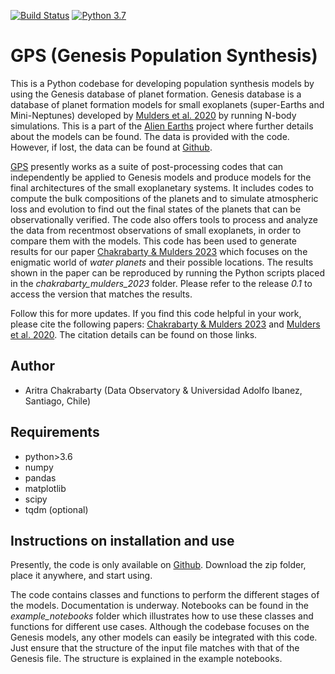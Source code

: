 [![Build Status](https://img.shields.io/badge/release-0.1-orange)](https://github.com/arcunique/Cplotter)
[![Python 3.7](https://img.shields.io/badge/python-3.7-blue.svg)](https://www.python.org/downloads/release/python-371/)

GPS (Genesis Population Synthesis)  
======

This is a Python codebase for developing population synthesis models by using the Genesis database of planet formation.
Genesis database is a database of planet formation models for small exoplanets (super-Earths and Mini-Neptunes) developed by 
[Mulders et al. 2020](https://ui.adsabs.harvard.edu/abs/2020ApJ...897...72M/abstract) by running N-body simulations. This is a part of the 
[Alien Earths](https://eos-nexus.org/genesis-database/) project where further details about the models can be found. The data is provided with the code. However, if lost, the data can be found at [Github](https://github.com/GijsMulders/Genesis).

[GPS](https://github.com/arcunique/GPS) presently works as a suite of post-processing codes that can independently be applied
to Genesis models and produce models for the final architectures of the small exoplanetary systems. It includes codes to compute the
bulk compositions of the planets and to simulate atmospheric loss and evolution to find out the final states of the planets that can be
observationally verified. The code also offers tools to process and analyze the data from recentmost observations of small exoplanets, in 
order to compare them with the models. This code has been used to generate results for our paper [Chakrabarty & Mulders 2023]() which
focuses on the enigmatic world of *water planets* and their possible locations. The results shown in the paper can be reproduced by running the Python 
scripts placed in the *chakrabarty_mulders_2023* folder. Please refer to the release *0.1* to access the version that matches the results.

Follow this for more updates. If you find this code helpful in your work, please cite the following papers:
[Chakrabarty & Mulders 2023]() and [Mulders et al. 2020](https://ui.adsabs.harvard.edu/abs/2020ApJ...897...72M/abstract). The citation details can be found on those links.


Author
------
* Aritra Chakrabarty (Data Observatory & Universidad Adolfo Ibanez, Santiago, Chile)

Requirements
------------
* python>3.6
* numpy
* pandas
* matplotlib 
* scipy
* tqdm (optional)

Instructions on installation and use
------------------------------------
Presently, the code is only available on [Github](https://github.com/arcunique/GPS). Download the zip folder, place it anywhere, and
start using.

The code contains classes and functions to perform the different stages of the models. Documentation is underway. Notebooks can be found in the 
*example_notebooks* folder which illustrates how to use these classes and functions for different use cases. Although the codebase focuses on the Genesis models, 
any other models can easily be integrated with this code. Just ensure that the structure of the input file  matches with that of the Genesis file.
The structure is explained in the example notebooks. 







